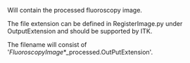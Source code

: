 Will contain the processed fluoroscopy image.

The file extension can be defined in RegisterImage.py under OutputExtension and should be supported by ITK.

The filename will consist of '*FluoroscopyImage**_processed.OutPutExtension'.
